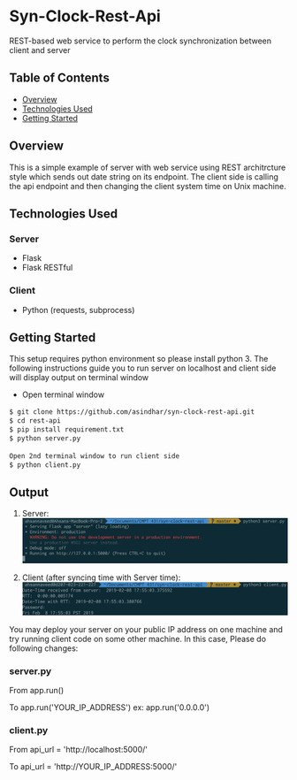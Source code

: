 # Syn-Clock-Rest-Api

REST-based web service to perform the clock synchronization between client and server

## Table of Contents

- [Overview](#overview)
- [Technologies Used](#technologies-used)
- [Getting Started](#getting-started)

## Overview

This is a simple example of server with web service using REST architrcture style which sends out date string on its endpoint. The client side is calling the api endpoint and then changing the client system time on Unix machine.

## Technologies Used

### Server

- Flask
- Flask RESTful

### Client

- Python (requests, subprocess)

## Getting Started

This setup requires python environment so please install python 3. The following instructions guide you to run server on localhost and client side will display output on terminal window

- Open terminal window

```
$ git clone https://github.com/asindhar/syn-clock-rest-api.git
$ cd rest-api
$ pip install requirement.txt
$ python server.py

Open 2nd terminal window to run client side
$ python client.py
```

## Output

1. Server:
   ![Server](server.png)

2. Client (after syncing time with Server time):
   ![Client](client.png)

You may deploy your server on your public IP address on one machine and try running client code on some other machine. In this case, Please do following changes:

### server.py

From
app.run()

To
app.run('YOUR_IP_ADDRESS')
ex: app.run('0.0.0.0')

### client.py

From
api_url = 'http://localhost:5000/'

To
api_url = 'http://YOUR_IP_ADDRESS:5000/'
